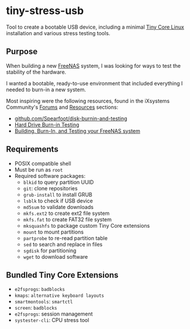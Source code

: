 # tiny-stress-usb

Tool to create a bootable USB device, including a minimal [Tiny Core Linux](http://tinycorelinux.net/) installation and various stress testing tools.

## Purpose

When building a new [FreeNAS](https://www.freenas.org/) system, I was looking for ways to test the stability of the hardware.

I wanted a bootable, ready-to-use environment that included everything I needed to burn-in a new system.

Most inspiring were the following resources, found in the iXsystems Community's [Forums](https://www.ixsystems.com/community/) and [Resources](https://www.ixsystems.com/community/resources/) sections:

* [github.com/Spearfoot/disk-burnin-and-testing](https://github.com/Spearfoot/disk-burnin-and-testing)
* [Hard Drive Burn-in Testing](https://www.ixsystems.com/community/resources/hard-drive-burn-in-testing.92/)
* [Building, Burn-In, and Testing your FreeNAS system](https://www.ixsystems.com/community/threads/building-burn-in-and-testing-your-freenas-system.17750/)

## Requirements

* POSIX compatible shell
* Must be run as `root`
* Required software packages:
  * `blkid` to query partition UUID
  * `git`: clone repositories
  * `grub-install` to install GRUB
  * `lsblk` to check if USB device
  * `md5sum` to validate downloads
  * `mkfs.ext2` to create ext2 file system
  * `mkfs.fat` to create FAT32 file system
  * `mksquashfs` to package custom Tiny Core extensions
  * `mount` to mount partitions
  * `partprobe` to re-read partition table
  * `sed` to search and replace in files
  * `sgdisk` for partitioning
  * `wget` to download software

## Bundled Tiny Core Extensions

* `e2fsprogs`: `badblocks`
* `kmaps`: `alternative keyboard layouts`
* `smartmontools`: `smartctl`
* `screen`: `badblocks`
* `e2fsprogs`: session management
* `systester-cli`: CPU stress tool
